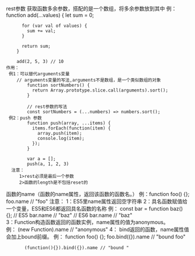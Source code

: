 rest参数
  获取函数多余参数，搭配的是一个数组，将多余参数放到其中
  例：  
		function add(...values) {
		  let sum = 0;

		  for (var val of values) {
			sum += val;
		  }

		  return sum;
		}

		add(2, 5, 3) // 10
	作用：
	 例1：可以替代arguments变量
	    // arguments变量的写法,arguments不是数组，是一个类似数组的对象
			function sortNumbers() {
			  return Array.prototype.slice.call(arguments).sort();
			}

			// rest参数的写法
			const sortNumbers = (...numbers) => numbers.sort();
	 例2：push 参数
        	function push(array, ...items) {
			  items.forEach(function(item) {
				array.push(item);
				console.log(item);
			  });
			}

			var a = [];
			push(a, 1, 2, 3) 
	  注意：
	     1>rest必须是最后一个参数
		 2>函数的length是不包括reset的
		 
函数的name（函数的name属性，返回该函数的函数名。）
     例：function foo() {};  foo.name // "foo"
	 注意： 
        1：ES5里name属性返回空字符串
        2：具名函数赋值给一个变量，ES5和ES6都返回具名函数的名称
            例：
               	const bar = function baz() {};
				// ES5
				bar.name // "baz"
				// ES6
				bar.name // "baz"	
        3：Function构造函数返回的函数实例，name属性的值为anonymous。		
		   例：	(new Function).name // "anonymous"
		4：	bind返回的函数，name属性值会加上bound前缀。
		  例： 
		   function foo() {};
		   foo.bind({}).name // "bound foo"

		   (function(){}).bind({}).name // "bound "		